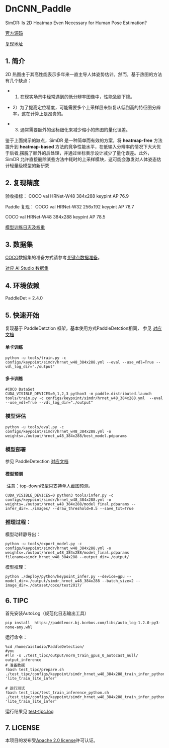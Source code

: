 # DnCNN_Paddle
SimDR: Is 2D Heatmap Even Necessary for Human Pose Estimation?

[官方源码](https://github.com/leeyegy/SimDR)

[复现地址](https://github.com/ultranity/Paddle-SimDR)

## 1. 简介
2D 热图由于其高性能表示多年来一直主导人体姿势估计。然而，基于热图的方法有几个缺点：

- 1) 在现实场景中经常遇到的低分辨率图像中，性能急剧下降。

- 2）为了提高定位精度，可能需要多个上采样层来恢复从低到高的特征图分辨率，这在计算上是昂贵的。

- 3) 通常需要额外的坐标细化来减少缩小的热图的量化误差。

鉴于上面揭示的缺点，SimDR 是一种简单而有效的方案，将 **heatmap-free** 方法提升到 **heatmap-based** 方法的竞争性能水平，在低输入分辨率的情况下大大优于后者,摆脱了额外的后处理，并通过坐标表示设计减少了量化误差。此外，SimDR 允许直接删除某些方法中耗时的上采样模块，这可能会激发对人体姿态估计轻量级模型的新研究

## 2. 复现精度
验收指标：
COCO val HRNet-W48 384x288 keypint AP 76.9

Paddle 复现：
COCO val HRNet-W32 256x192 keypint AP 76.7

COCO val HRNet-W48 384x288 keypint AP 78.5

[模型训练日志及权重](https://pan.baidu.com/s/1N84NEcnRGyjkwerWanz3Gw#isr6)
## 3. 数据集
[COCO](https://cocodataset.org/#keypoints-2017)数据集的准备方式请参考[关键点数据准备](docs/tutorials/PrepareKeypointDataSet_cn.md)。

[对应 AI Studio 数据集](https://aistudio.baidu.com/aistudio/datasetdetail/142126)
## 4. 环境依赖

PaddleDet = 2.4.0

## 5. 快速开始
复现基于 PaddleDetction 框架，基本使用方式PaddleDetction相同， 参见 [对应文档](configs/keypoint/README.md)

#### 单卡训练

```shell
python -u tools/train.py -c configs/keypoint/simdr/hrnet_w48_384x288.yml --eval --use_vdl=True --vdl_log_dir="./output"
```

#### 多卡训练

```shell
#COCO DataSet
CUDA_VISIBLE_DEVICES=0,1,2,3 python3 -m paddle.distributed.launch tools/train.py -c configs/keypoint/simdr/hrnet_w48_384x288.yml  --eval --use_vdl=True --vdl_log_dir="./output"
```

### 模型评估

```shell
python -u tools/eval.py -c configs/keypoint/simdr/hrnet_w48_384x288.yml -o weights=./output/hrnet_w48_384x288/best_model.pdparams
```

### 模型部署
参见 PaddleDetection [对应文档](configs/keypoint/README.md)


#### 模型预测

​    注意：top-down模型只支持单人截图预测。

```shell
CUDA_VISIBLE_DEVICES=0 python3 tools/infer.py -c configs/keypoint/simdr/hrnet_w48_384x288.yml -o weights=./output/hrnet_w48_384x288/model_final.pdparams --infer_dir=../images/ --draw_threshold=0.5 --save_txt=True
```

### 推理过程：

模型动转静导出：

```shell
python -u tools/export_model.py -c configs/keypoint/simdr/hrnet_w48_384x288.yml -o weights=./output/hrnet_w48_384x288/model_final.pdparams filename=simdr_hrnet_w48_384x288 --output_dir=./output/
```

模型推理：

```
python ./deploy/python/keypoint_infer.py --device=gpu --model_dir=./output/simdr_hrnet_w48_384x288 --batch_size=2 --image_dir=./dataset/coco/test2017/
```

## 6. TIPC

首先安装AutoLog（规范化日志输出工具）

```shell
pip install  https://paddleocr.bj.bcebos.com/libs/auto_log-1.2.0-py3-none-any.whl
```

运行命令：

```shell
%cd /home/aistudio/PaddleDetection/
#you
#!ln -s ./test_tipc/output/norm_train_gpus_0_autocast_null/ output_inference
# 准备数据
!bash test_tipc/prepare.sh ./test_tipc/configs/keypoint/simdr_hrnet_w48_384x288_train_infer_python.txt 'lite_train_lite_infer'

# 运行测试
!bash test_tipc/test_train_inference_python.sh ./test_tipc/configs/keypoint/simdr_hrnet_w48_384x288_train_infer_python.txt 'lite_train_lite_infer'
```

运行结果见 [test-tipc.log](./test-tipc.log)
## 7. LICENSE

本项目的发布受[Apache 2.0 license](https://github.com/PaddlePaddle/models/blob/release/2.2/community/repo_template/LICENSE)许可认证。
